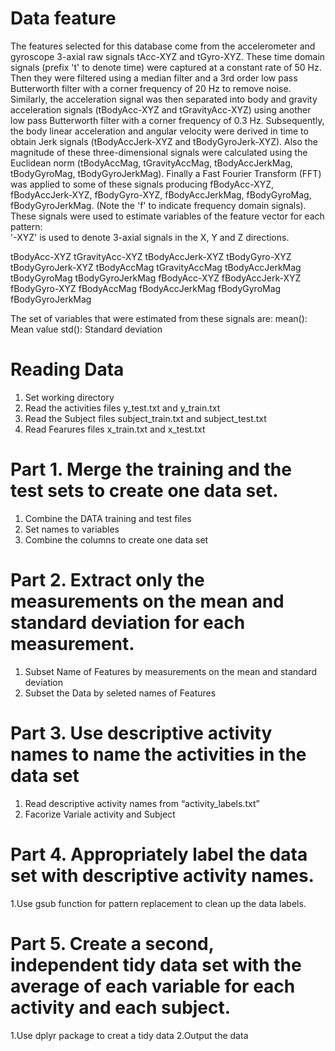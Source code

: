 # Data feature
The features selected for this database come from the accelerometer and gyroscope 3-axial raw signals tAcc-XYZ and tGyro-XYZ. These time domain signals (prefix 't' to denote time) were captured at a constant rate of 50 Hz. Then they were filtered using a median filter and a 3rd order low pass Butterworth filter with a corner frequency of 20 Hz to remove noise. Similarly, the acceleration signal was then separated into body and gravity acceleration signals (tBodyAcc-XYZ and tGravityAcc-XYZ) using another low pass Butterworth filter with a corner frequency of 0.3 Hz. 
Subsequently, the body linear acceleration and angular velocity were derived in time to obtain Jerk signals (tBodyAccJerk-XYZ and tBodyGyroJerk-XYZ). Also the magnitude of these three-dimensional signals were calculated using the Euclidean norm (tBodyAccMag, tGravityAccMag, tBodyAccJerkMag, tBodyGyroMag, tBodyGyroJerkMag). 
Finally a Fast Fourier Transform (FFT) was applied to some of these signals producing fBodyAcc-XYZ, fBodyAccJerk-XYZ, fBodyGyro-XYZ, fBodyAccJerkMag, fBodyGyroMag, fBodyGyroJerkMag. (Note the 'f' to indicate frequency domain signals). 
These signals were used to estimate variables of the feature vector for each pattern:  
'-XYZ' is used to denote 3-axial signals in the X, Y and Z directions.

tBodyAcc-XYZ
tGravityAcc-XYZ
tBodyAccJerk-XYZ
tBodyGyro-XYZ
tBodyGyroJerk-XYZ
tBodyAccMag
tGravityAccMag
tBodyAccJerkMag
tBodyGyroMag
tBodyGyroJerkMag
fBodyAcc-XYZ
fBodyAccJerk-XYZ
fBodyGyro-XYZ
fBodyAccMag
fBodyAccJerkMag
fBodyGyroMag
fBodyGyroJerkMag

The set of variables that were estimated from these signals are: 
mean(): Mean value
std(): Standard deviation

# Reading Data
1. Set working directory  
2. Read the activities files y_test.txt and y_train.txt
3. Read the Subject files subject_train.txt and subject_test.txt
4. Read Fearures files x_train.txt and x_test.txt

# Part 1. Merge the training and the test sets to create one data set.
1. Combine the DATA training and test files
2. Set names to variables
3. Combine the columns to create one data set

# Part 2. Extract only the measurements on the mean and standard deviation for each measurement.
1. Subset Name of Features by measurements on the mean and standard deviation
2. Subset the Data by seleted names of Features

# Part 3. Use descriptive activity names to name the activities in the data set
1. Read descriptive activity names from “activity_labels.txt”
2. Facorize Variale activity and Subject

# Part 4. Appropriately label the data set with descriptive activity names.
1.Use gsub function for pattern replacement to clean up the data labels.

# Part 5. Create a second, independent tidy data set with the average of each variable for each activity and each subject.
1.Use dplyr package to creat a tidy data
2.Output the data
